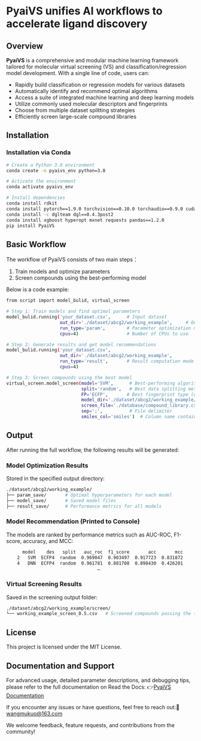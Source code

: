 # PyaiVS unifies AI workflows to accelerate ligand discovery

## Overview

**PyaiVS** is a comprehensive and modular machine learning framework tailored for molecular virtual screening (VS) and classification/regression model development. With a single line of code, users can:

- Rapidly build classification or regression models for various datasets  
- Automatically identify and recommend optimal algorithms  
- Access a suite of integrated machine learning and deep learning models  
- Utilize commonly used molecular descriptors and fingerprints  
- Choose from multiple dataset splitting strategies  
- Efficiently screen large-scale compound libraries  

## Installation

### Installation via Conda

```bash
# Create a Python 3.8 environment
conda create -n pyaivs_env python=3.8

# Activate the environment
conda activate pyaivs_env

# Install dependencies
conda install rdkit
conda install pytorch==1.9.0 torchvision==0.10.0 torchaudio==0.9.0 cudatoolkit=10.2 -c pytorch  # Ensure CUDA >= 10.2
conda install -c dglteam dgl==0.4.3post2
conda install xgboost hyperopt mxnet requests pandas==1.2.0
pip install PyaiVS
``` 

## Basic Workflow

The workflow of PyaiVS consists of two main steps：

1. Train models and optimize parameters
2. Screen compounds using the best-performing model

Below is a code example:

```bash
from script import model_bulid, virtual_screen

# Step 1: Train models and find optimal parameters
model_bulid.running('your_dataset.csv',      # Input dataset
                    out_dir='./dataset/abcg2/working_example',     # Output directory
                    run_type='param',        # Parameter optimization mode
                    cpus=4)                  # Number of CPUs to use

# Step 2: Generate results and get model recommendations
model_bulid.running('your_dataset.csv', 
                    out_dir='./dataset/abcg2/working_example',
                    run_type='result',       # Result computation mode
                    cpus=4)

# Step 3: Screen compounds using the best model
virtual_screen.model_screen(model='SVM',      # Best-performing algorithm (e.g., SVM, selected based on evaluation metrics)
                            split='random',   # Best data splitting method (e.g., 'random', selected based on metrics)
                            FP='ECFP',       # Best fingerprint type (e.g., ECFP, selected based on metrics)
                            model_dir='./dataset/abcg2/working_example/model_save',  # Path to the saved model
                            screen_file='./database/compound_library.csv',  # Compound library to be screened
                            sep=';',          # File delimiter
                            smiles_col='smiles')  # Column name containing SMILES strings
``` 

## Output

After running the full workflow, the following results will be generated:

### Model Optimization Results

Stored in the specified output directory:

```bash
./dataset/abcg2/working_example/
├── param_save/       # Optimal hyperparameters for each model
├── model_save/       # Saved model files
├── result_save/      # Performance metrics for all models
```

### Model Recommendation (Printed to Console)

The models are ranked by performance metrics such as AUC-ROC, F1-score, accuracy, and MCC:

```bash
      model    des   split   auc_roc  f1_score       acc       mcc
    2   SVM  ECFP4  random  0.969047  0.903497  0.917723  0.831872
    4   DNN  ECFP4  random  0.961781  0.881708  0.898430  0.426201
                                  …
```

### Virtual Screening Results

Saved in the screening output folder:

```bash
./dataset/abcg2/working_example/screen/
└── working_example_screen_0.5.csv   # Screened compounds passing the threshold
``` 

## License

This project is licensed under the MIT License.

## Documentation and Support

For advanced usage, detailed parameter descriptions, and debugging tips, please refer to the full documentation on Read the Docs: 👉[PyaiVS Documentation](https://openvs-pyaivs.readthedocs.io/en/latest/index.html)

If you encounter any issues or have questions, feel free to reach out:📧wangmukuo@163.com

We welcome feedback, feature requests, and contributions from the community!
